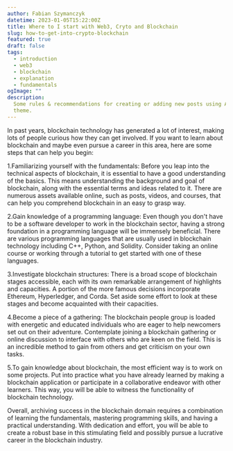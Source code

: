 ```yaml
---
author: Fabian Szymanczyk
datetime: 2023-01-05T15:22:00Z
title: Where to I start with Web3, Cryto and Blockchain
slug: how-to-get-into-crypto-blockchain
featured: true
draft: false
tags:
  - introduction
  - web3
  - blockchain
  - explanation
  - fundamentals
ogImage: ""
description:
  Some rules & recommendations for creating or adding new posts using AstroPaper
  theme.
---
```


In past years, blockchain technology has generated a lot of interest, making lots of people curious how they can get involved. If you want to learn about blockchain and maybe even pursue a career in this area, here are some steps that can help you begin:

1.Familiarizing yourself with the fundamentals: Before you leap into the technical aspects of blockchain, it is essential to have a good understanding of the basics. This means understanding the background and goal of blockchain, along with the essential terms and ideas related to it. There are numerous assets available online, such as posts, videos, and courses, that can help you comprehend blockchain in an easy to grasp way.

2.Gain knowledge of a programming language: Even though you don't have to be a software developer to work in the blockchain sector, having a strong foundation in a programming language will be immensely beneficial. There are various programming languages that are usually used in blockchain technology including C++, Python, and Solidity. Consider taking an online course or working through a tutorial to get started with one of these languages.

3.Investigate blockchain structures: There is a broad scope of blockchain stages accessible, each with its own remarkable arrangement of highlights and capacities. A portion of the more famous decisions incorporate Ethereum, Hyperledger, and Corda. Set aside some effort to look at these stages and become acquainted with their capacities.

4.Become a piece of a gathering: The blockchain people group is loaded with energetic and educated individuals who are eager to help newcomers set out on their adventure. Contemplate joining a blockchain gathering or online discussion to interface with others who are keen on the field. This is an incredible method to gain from others and get criticism on your own tasks.

5.To gain knowledge about blockchain, the most efficient way is to work on some projects. Put into practice what you have already learned by making a blockchain application or participate in a collaborative endeavor with other learners. This way, you will be able to witness the functionality of blockchain technology.

Overall, archiving success in the blockchain domain requires a combination of learning the fundamentals, mastering programming skills, and having a practical understanding. With dedication and effort, you will be able to create a robust base in this stimulating field and possibly pursue a lucrative career in the blockchain industry.
